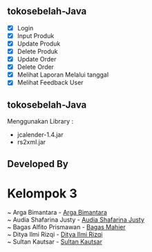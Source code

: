 ## tokosebelah-Java
- [x] Login
- [x] Input Produk
- [x] Update Produk
- [x] Delete Produk
- [x] Update Order
- [x] Delete Order
- [x] Melihat Laporan Melalui tanggal
- [x] Melihat Feedback User

## tokosebelah-Java
Menggunakan Library :
- jcalender-1.4.jar
- rs2xml.jar

## Developed By
# Kelompok 3
~ Arga Bimantara - [Arga Bimantara](https://github.com/argabima)<br>
~ Audia Shafarina Justy - [Audia Shafarina Justy](https://github.com/odiee12/front-end.git)<br>
~ Bagas Alfito Prismawan - [Bagas Mahier](https://github.com/BagasMahier12a)<br>
~ Ditya Ilmi Rizqi - [Ditya Ilmi Rizqi](https://github.com/dityailmir/TS_front-end)<br>
~ Sultan Kautsar - [Sultan Kautsar](https://github.com/bydzen)<br>
